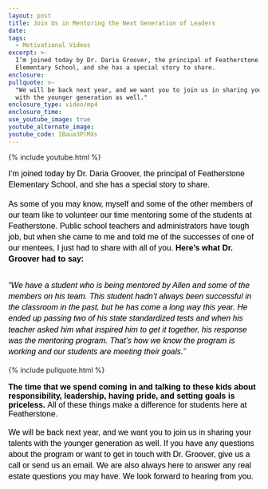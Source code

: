 ```yaml
---
layout: post
title: Join Us in Mentoring the Next Generation of Leaders
date:
tags:
  - Motivational Videos
excerpt: >-
  I’m joined today by Dr. Daria Groover, the principal of Featherstone
  Elementary School, and she has a special story to share.
enclosure:
pullquote: >-
  "We will be back next year, and we want you to join us in sharing your talents
  with the younger generation as well."
enclosure_type: video/mp4
enclosure_time:
use_youtube_image: true
youtube_alternate_image:
youtube_code: IBaua3PlMXs
---
```



{% include youtube.html %}

<div data-blogger-escaped-style="line-height: 1.38; margin-bottom: 0pt; margin-top: 0pt;" dir="ltr" style="text-align:start; -webkit-text-stroke-width:0px; margin-bottom:0pt; margin-top:0pt"><span style="font-size:medium"><span style="color:#000000"><span style="font-family:&quot;Times New Roman&quot;"><span style="font-style:normal"><span style="font-variant-ligatures:normal"><span style="font-variant-caps:normal"><span style="font-weight:400"><span style="letter-spacing:normal"><span style="orphans:2"><span style="text-transform:none"><span style="white-space:normal"><span style="widows:2"><span style="word-spacing:0px"><span style="text-decoration-style:initial"><span style="text-decoration-color:initial"><span style="line-height:1.38"></span></span></span></span></span></span></span></span></span></span></span></span></span></span></span></span><p style="margin:0px"><span style="font-size:medium"><span style="color:#000000"><span style="font-family:&quot;Times New Roman&quot;"><span style="font-style:normal"><span style="font-variant-ligatures:normal"><span style="font-variant-caps:normal"><span style="font-weight:400"><span style="letter-spacing:normal"><span style="orphans:2"><span style="text-transform:none"><span style="white-space:normal"><span style="widows:2"><span style="word-spacing:0px"><span style="text-decoration-style:initial"><span style="text-decoration-color:initial"><span style="line-height:1.38"><font data-blogger-escaped-style="font-family: &quot;arial&quot; , &quot;helvetica&quot; , sans-serif; font-size: normal;"><font face="&quot;arial&quot; , &quot;helvetica&quot; , sans-serif"><b data-blogger-escaped-style="font-weight: normal;" id="docs-internal-guid-712a196d-5cf5-6a09-97ec-45b361544377" style="font-weight:normal"><font color="#000000"><font data-blogger-escaped-style="background-color: transparent; color: black; font-family: &quot;arial&quot;; font-style: normal; font-variant: normal; font-weight: 400; text-decoration: none; vertical-align: baseline; white-space: pre-wrap;"><font face="&quot;arial&quot;"><font style="background-color: transparent; font-style: normal; font-variant: normal; font-weight: 400; text-decoration: none; vertical-align: baseline; white-space: pre-wrap;">I&rsquo;m joined today by Dr. Daria Groover, the principal of Featherstone Elementary School, and she has a special story to share.</font></font></font></font></b></font></font></span></span></span></span></span></span></span></span></span></span></span></span></span></span></span></span></p><p style="margin:0px">&nbsp;</p></div>

<div data-blogger-escaped-style="line-height: 1.38; margin-bottom: 0pt; margin-top: 0pt;" dir="ltr" style="text-align:start; -webkit-text-stroke-width:0px; margin-bottom:0pt; margin-top:0pt"><span style="font-size:medium"><span style="color:#000000"><span style="font-family:&quot;Times New Roman&quot;"><span style="font-style:normal"><span style="font-variant-ligatures:normal"><span style="font-variant-caps:normal"><span style="font-weight:400"><span style="letter-spacing:normal"><span style="orphans:2"><span style="text-transform:none"><span style="white-space:normal"><span style="widows:2"><span style="word-spacing:0px"><span style="text-decoration-style:initial"><span style="text-decoration-color:initial"><span style="line-height:1.38"></span></span></span></span></span></span></span></span></span></span></span></span></span></span></span></span><p style="margin:0px"><span style="font-size:medium"><span style="color:#000000"><span style="font-family:&quot;Times New Roman&quot;"><span style="font-style:normal"><span style="font-variant-ligatures:normal"><span style="font-variant-caps:normal"><span style="font-weight:400"><span style="letter-spacing:normal"><span style="orphans:2"><span style="text-transform:none"><span style="white-space:normal"><span style="widows:2"><span style="word-spacing:0px"><span style="text-decoration-style:initial"><span style="text-decoration-color:initial"><span style="line-height:1.38"><font data-blogger-escaped-style="font-family: &quot;arial&quot; , &quot;helvetica&quot; , sans-serif; font-size: normal;"><font face="&quot;arial&quot; , &quot;helvetica&quot; , sans-serif"><b data-blogger-escaped-style="font-weight: normal;" id="docs-internal-guid-712a196d-5cf5-6a09-97ec-45b361544377" style="font-weight:normal"><font color="#000000"><font data-blogger-escaped-style="background-color: transparent; color: black; font-family: &quot;arial&quot;; font-style: normal; font-variant: normal; font-weight: 400; text-decoration: none; vertical-align: baseline; white-space: pre-wrap;"><font face="&quot;arial&quot;"><font style="background-color: transparent; font-style: normal; font-variant: normal; font-weight: 400; text-decoration: none; vertical-align: baseline; white-space: pre-wrap;">As some of you may know, myself and some of the other members of our team like to volunteer our time mentoring some of the students at Featherstone. Public school teachers and administrators have tough job, but when she came to me and told me of the successes of one of our mentees, I just had to share with all of you. </font></font></font></font><font color="#000000"><font data-blogger-escaped-style="background-color: transparent; color: black; font-family: &quot;arial&quot;; font-style: normal; font-variant: normal; font-weight: 700; text-decoration: none; vertical-align: baseline; white-space: pre-wrap;"><font face="&quot;arial&quot;"><font style="background-color: transparent; font-style: normal; font-variant: normal; font-weight: 700; text-decoration: none; vertical-align: baseline; white-space: pre-wrap;">Here&rsquo;s what Dr. Groover had to say:</font></font></font></font></b></font></font></span></span></span></span></span></span></span></span></span></span></span></span></span></span></span></span></p><p style="margin:0px">&nbsp;</p></div>

<font data-blogger-escaped-style="font-family: &quot;arial&quot; , &quot;helvetica&quot; , sans-serif; font-size: normal;"><font face="&quot;arial&quot; , &quot;helvetica&quot; , sans-serif"><b data-blogger-escaped-style="font-weight: normal;" id="docs-internal-guid-712a196d-5cf5-6a09-97ec-45b361544377" style="font-weight:normal"></b></font></font>

<div data-blogger-escaped-style="line-height: 1.38; margin-bottom: 0pt; margin-top: 0pt;" dir="ltr" style="text-align:start; -webkit-text-stroke-width:0px; margin-bottom:0pt; margin-top:0pt"><span style="font-size:medium"><span style="color:#000000"><span style="font-family:&quot;Times New Roman&quot;"><span style="font-style:normal"><span style="font-variant-ligatures:normal"><span style="font-variant-caps:normal"><span style="font-weight:400"><span style="letter-spacing:normal"><span style="orphans:2"><span style="text-transform:none"><span style="white-space:normal"><span style="widows:2"><span style="word-spacing:0px"><span style="text-decoration-style:initial"><span style="text-decoration-color:initial"><span style="line-height:1.38"></span></span></span></span></span></span></span></span></span></span></span></span></span></span></span></span><p style="margin:0px"><span style="font-size:medium"><span style="color:#000000"><span style="font-family:&quot;Times New Roman&quot;"><span style="font-style:normal"><span style="font-variant-ligatures:normal"><span style="font-variant-caps:normal"><span style="font-weight:400"><span style="letter-spacing:normal"><span style="orphans:2"><span style="text-transform:none"><span style="white-space:normal"><span style="widows:2"><span style="word-spacing:0px"><span style="text-decoration-style:initial"><span style="text-decoration-color:initial"><span style="line-height:1.38"><font data-blogger-escaped-style="font-family: &quot;arial&quot; , &quot;helvetica&quot; , sans-serif; font-size: normal;"><font face="&quot;arial&quot; , &quot;helvetica&quot; , sans-serif"><b data-blogger-escaped-style="font-weight: normal;" id="docs-internal-guid-712a196d-5cf5-6a09-97ec-45b361544377" style="font-weight:normal"><font color="#000000"><font data-blogger-escaped-style="background-color: transparent; color: black; font-family: &quot;arial&quot;; font-style: italic; font-variant: normal; font-weight: 400; text-decoration: none; vertical-align: baseline; white-space: pre-wrap;"><font face="&quot;arial&quot;"><font style="background-color: transparent; font-style: italic; font-variant: normal; font-weight: 400; text-decoration: none; vertical-align: baseline; white-space: pre-wrap;">&ldquo;We have a student who is being mentored by Allen and some of the members on his team. This student hadn&rsquo;t always been successful in the classroom in the past, but he has come a long way this year. He ended up passing two of his state standardized tests and when his teacher asked him what inspired him to get it together, his response was the mentoring program. That&rsquo;s how we know the program is working and our students are meeting their goals.&rdquo;</font></font></font></font></b></font></font></span></span></span></span></span></span></span></span></span></span></span></span></span></span></span></span></p><p style="margin:0px">&nbsp;</p><p style="margin:0px">{% include pullquote.html %}</p><p style="margin:0px">&nbsp;</p><p style="margin:0px"><span data-blogger-escaped-style="font-weight: normal;" id="docs-internal-guid-712a196d-5cf5-6a09-97ec-45b361544377" style="font-family: arial, helvetica, sans-serif; letter-spacing: normal; color: rgb(0, 0, 0); font-size: medium;"><font color="#000000"><font data-blogger-escaped-style="background-color: transparent; color: black; font-family: &quot;arial&quot;; font-style: normal; font-variant: normal; font-weight: 700; text-decoration: none; vertical-align: baseline; white-space: pre-wrap;"><font face="&quot;arial&quot;"><font style="font-variant-numeric: normal; font-variant-east-asian: normal; font-weight: 700; vertical-align: baseline; white-space: pre-wrap;">The time that we spend coming in and talking to these kids about responsibility, leadership, having pride, and setting goals is priceless. </font></font></font></font><font color="#000000"><font data-blogger-escaped-style="background-color: transparent; color: black; font-family: &quot;arial&quot;; font-style: normal; font-variant: normal; font-weight: 400; text-decoration: none; vertical-align: baseline; white-space: pre-wrap;"><font face="&quot;arial&quot;"><font style="font-variant-numeric: normal; font-variant-east-asian: normal; vertical-align: baseline; white-space: pre-wrap;">All of these things make a difference for students here at Featherstone. </font></font></font></font></span></p></div>

<div data-blogger-escaped-style="line-height: 1.38; margin-bottom: 0pt; margin-top: 0pt;" dir="ltr" style="text-align:start; -webkit-text-stroke-width:0px; margin-bottom:0pt; margin-top:0pt"><p style="margin:0px">&nbsp;</p><p style="margin:0px"><span style="font-size:medium"><span style="color:#000000"><span style="font-family:&quot;Times New Roman&quot;"><span style="font-style:normal"><span style="font-variant-ligatures:normal"><span style="font-variant-caps:normal"><span style="font-weight:400"><span style="letter-spacing:normal"><span style="orphans:2"><span style="text-transform:none"><span style="white-space:normal"><span style="widows:2"><span style="word-spacing:0px"><span style="text-decoration-style:initial"><span style="text-decoration-color:initial"><span style="line-height:1.38"><font data-blogger-escaped-style="font-family: &quot;arial&quot; , &quot;helvetica&quot; , sans-serif; font-size: normal;"><font face="&quot;arial&quot; , &quot;helvetica&quot; , sans-serif"><b data-blogger-escaped-style="font-weight: normal;" style="font-weight:normal"><font color="#000000"><font data-blogger-escaped-style="background-color: transparent; color: black; font-family: &quot;arial&quot;; font-style: normal; font-variant: normal; font-weight: 400; text-decoration: none; vertical-align: baseline; white-space: pre-wrap;"><font face="&quot;arial&quot;"><font style="background-color: transparent; font-style: normal; font-variant: normal; font-weight: 400; text-decoration: none; vertical-align: baseline; white-space: pre-wrap;">We will be back next year, and we want you to join us in sharing your talents with the younger generation as well. If you have any questions about the program or want to get in touch with Dr. Groover, give us a call or send us an email. We are also always here to answer any real estate questions you may have. We look forward to hearing from you.</font></font></font></font></b></font></font></span></span></span></span></span></span></span></span></span></span></span></span></span></span></span></span></p></div>